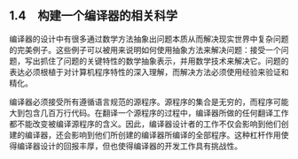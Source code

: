 ## 1.4　构建一个编译器的相关科学

编译器的设计中有很多通过数学方法抽象出问题本质从而解决现实世界中复杂问题的完美例子。这些例子可以被用来说明如何使用抽象方法来解决问题：接受一个问题，写出抓住了问题的关键特性的数学抽象表示，并用数学技术来解决它。问题的表达必须根植于对计算机程序特性的深入理解，而解决方法必须使用经验来验证和精化。

编译器必须接受所有遵循语言规范的源程序。源程序的集合是无穷的，而程序可能大到包含几百万行代码。在翻译一个源程序的过程中，编译器所做的任何翻译工作都不能改变被编译源程序的含义。因此，编译器设计者的工作不仅会影响到他们创建的编译器，还会影响到他们所创建的编译器所编译的全部程序。这种杠杆作用使得编译器设计的回报丰厚，但也使得编译器的开发工作具有挑战性。